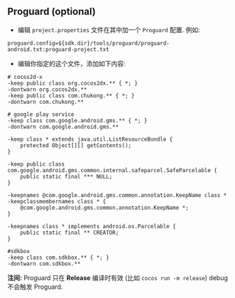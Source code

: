 ## Proguard (optional)
* 编辑 `project.properties` 文件在其中加一个 `Proguard` 配置. 例如:
```
proguard.config=${sdk.dir}/tools/proguard/proguard-android.txt:proguard-project.txt
```

* 编辑你指定的这个文件，添加如下内容:

```
# cocos2d-x
-keep public class org.cocos2dx.** { *; }
-dontwarn org.cocos2dx.**
-keep public class com.chukong.** { *; }
-dontwarn com.chukong.**

# google play service
-keep class com.google.android.gms.** { *; }
-dontwarn com.google.android.gms.**

-keep class * extends java.util.ListResourceBundle {
    protected Object[][] getContents();
}

-keep public class com.google.android.gms.common.internal.safeparcel.SafeParcelable {
    public static final *** NULL;
}

-keepnames @com.google.android.gms.common.annotation.KeepName class *
-keepclassmembernames class * {
    @com.google.android.gms.common.annotation.KeepName *;
}

-keepnames class * implements android.os.Parcelable {
    public static final ** CREATOR;
}

#sdkbox
-keep class com.sdkbox.** { *; }
-dontwarn com.sdkbox.**
```

 __注间:__ Proguard 只在 __Release__ 编译时有效 (比如 `cocos run -m release`) debug 不会触发 Proguard.
